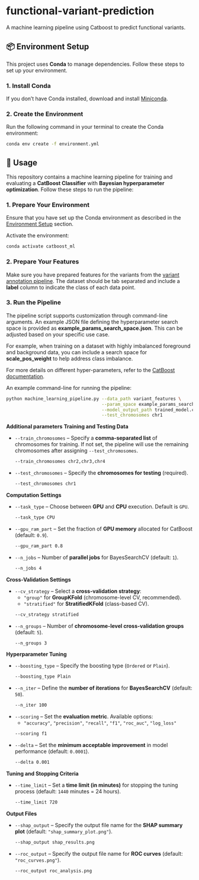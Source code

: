 # functional-variant-prediction
A machine learning pipeline using Catboost to predict functional variants.

## 📦 Environment Setup

This project uses **Conda** to manage dependencies. Follow these steps to set up your environment.

###  1. Install Conda
If you don’t have Conda installed, download and install [Miniconda](https://docs.conda.io/en/latest/miniconda.html).

###  2. Create the Environment
Run the following command in your terminal to create the Conda environment:

```sh
conda env create -f environment.yml
```
## 🚀 Usage

This repository contains a machine learning pipeline for training and evaluating a **CatBoost Classifier** with **Bayesian hyperparameter optimization**. Follow these steps to run the pipeline:

###  1. Prepare Your Environment
Ensure that you have set up the Conda environment as described in the [Environment Setup](#-environment-setup) section.

Activate the environment:
```sh
conda activate catboost_ml
```
### 2. Prepare Your Features
Make sure you have prepared features for the variants from the [variant annotation pipeline](https://github.com/evotools/nf-VarAnno). The dataset should be tab separated and include a **label** column to indicate the class of each data point.

### 3. Run the Pipeline
The pipeline script supports customization through command-line arguments. An example JSON file defining the hyperparameter search space is provided as **example_params_search_space.json**. This can be adjusted based on your specific use case.  

For example, when training on a dataset with highly imbalanced foreground and background data, you can include a search space for **scale_pos_weight** to help address class imbalance.  

For more details on different hyper-parameters, refer to the [CatBoost documentation](https://catboost.ai/en/docs/references/training-parameters/).

An example command-line for running the pipeline:
```sh
python machine_learning_pipeline.py --data_path variant_features \
									--param_space example_params_search_space \
									--model_output_path trained_model.cbm \
									--test_chromosomes chr1 
```
**Additional parameters**
**Training and Testing Data**
- `--train_chromosomes` – Specify a **comma-separated list** of chromosomes for training. If not set, the pipeline will use the remaining chromosomes after assigning `--test_chromosomes`.
  ```sh
  --train_chromosomes chr2,chr3,chr4
  ```
- `--test_chromosomes` – Specify the **chromosomes for testing** (required).
  ```sh
  --test_chromosomes chr1
  ```

**Computation Settings**
- `--task_type` – Choose between **GPU** and **CPU** execution. Default is `GPU`.
  ```sh
  --task_type CPU
  ```
- `--gpu_ram_part` – Set the fraction of **GPU memory** allocated for CatBoost (default: `0.9`).
  ```sh
  --gpu_ram_part 0.8
  ```
- `--n_jobs` – Number of **parallel jobs** for BayesSearchCV (default: `1`).
  ```sh
  --n_jobs 4
  ```

**Cross-Validation Settings**
- `--cv_strategy` – Select a **cross-validation strategy**:
  - `"group"` for **GroupKFold** (chromosome-level CV, recommended).
  - `"stratified"` for **StratifiedKFold** (class-based CV).
  ```sh
  --cv_strategy stratified
  ```
- `--n_groups` – Number of **chromosome-level cross-validation groups** (default: `5`).
  ```sh
  --n_groups 3
  ```

**Hyperparameter Tuning**
- `--boosting_type` – Specify the boosting type (`Ordered` or `Plain`).
  ```sh
  --boosting_type Plain
  ```
- `--n_iter` – Define the **number of iterations** for **BayesSearchCV** (default: `50`).
  ```sh
  --n_iter 100
  ```
- `--scoring` – Set the **evaluation metric**. Available options:
  - `"accuracy"`, `"precision"`, `"recall"`, `"f1"`, `"roc_auc"`, `"log_loss"`
  ```sh
  --scoring f1
  ```
- `--delta` – Set the **minimum acceptable improvement** in model performance (default: `0.0001`).
  ```sh
  --delta 0.001
  ```

**Tuning and Stopping Criteria**
- `--time_limit` – Set a **time limit (in minutes)** for stopping the tuning process (default: `1440` minutes = 24 hours).
  ```sh
  --time_limit 720
  ```

**Output Files**
- `--shap_output` – Specify the output file name for the **SHAP summary plot** (default: `"shap_summary_plot.png"`).
  ```sh
  --shap_output shap_results.png
  ```
- `--roc_output` – Specify the output file name for **ROC curves** (default: `"roc_curves.png"`).
  ```sh
  --roc_output roc_analysis.png
  ```



